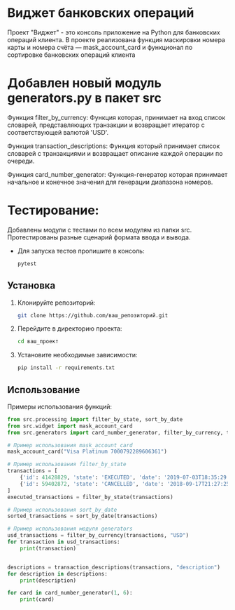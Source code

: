# Виджет банковских операций

Проект "Виджет" - это консоль приложение на Python для банковских операций клиента.
В проекте реализована функция маскировки номера карты и номера счёта — mask_account_card и функционал по сортировке банковских операций клиента

# Добавлен новый модуль generators.py в пакет src

Функция filter_by_currency:
Функция которая, принимает на вход список словарей, представляющих транзакции и возвращает итератор с соответствующей валютой 'USD'.

Функция transaction_descriptions:
Функция который принимает список словарей с транзакциями и возвращает описание каждой операции по очереди.

Функция card_number_generator:
Функция-генератор которая принимает начальное и конечное значения для генерации диапазона номеров.

# Тестирование:

Добавлены модули с тестами по всем модулям из папки src.
Протестированы разные сценарий формата ввода и вывода.
 * Для запуска тестов пропишите в консоль:
   ```bash
   pytest
   ```
## Установка

1. Клонируйте репозиторий:
   ```bash
   git clone https://github.com/ваш_репозиторий.git
   ```
2. Перейдите в директорию проекта:
   ```bash
   cd ваш_проект
   ```
3. Установите необходимые зависимости:
   ```bash
   pip install -r requirements.txt
   ```

## Использование

Примеры использования функций:

```python
from src.processing import filter_by_state, sort_by_date
from src.widget import mask_account_card
from src.generators import card_number_generator, filter_by_currency, transaction_descriptions

# Пример использования mask_account_card
mask_account_card("Visa Platinum 7000792289606361")

# Пример использования filter_by_state
transactions = [
    {'id': 41428829, 'state': 'EXECUTED', 'date': '2019-07-03T18:35:29.512364'},
    {'id': 59402872, 'state': 'CANCELLED', 'date': '2018-09-17T21:27:25.241241'}
]
executed_transactions = filter_by_state(transactions)

# Пример использования sort_by_date
sorted_transactions = sort_by_date(transactions)

# Пример использования модуля generators
usd_transactions = filter_by_currency(transactions, "USD")
for transaction in usd_transactions:
    print(transaction)


descriptions = transaction_descriptions(transactions, "description")
for description in descriptions:
    print(description)

for card in card_number_generator(1, 6):
    print(card)
```

